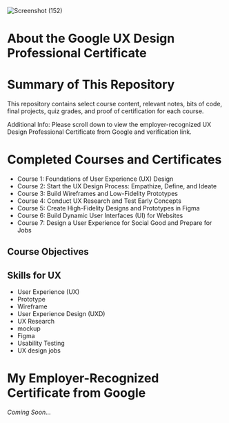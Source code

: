 ![Screenshot (152)](https://github.com/user-attachments/assets/4586ecce-3db4-4d7d-a438-3c9256b56307)
# About the Google UX Design Professional Certificate
# Summary of This Repository
This repository contains select course content, relevant notes, bits of code, final projects, quiz grades, and proof of certification for each course.

Additional Info: Please scroll down to view the employer-recognized UX Design Professional Certificate from Google and verification link.
# Completed Courses and Certificates
- Course 1: Foundations of User Experience (UX) Design
- Course 2: Start the UX Design Process: Empathize, Define, and Ideate
- Course 3: Build Wireframes and Low-Fidelity Prototypes
- Course 4: Conduct UX Research and Test Early Concepts
- Course 5: Create High-Fidelity Designs and Prototypes in Figma
- Course 6: Build Dynamic User Interfaces (UI) for Websites
- Course 7: Design a User Experience for Social Good and Prepare for Jobs
## Course Objectives
## Skills for UX
- User Experience (UX)
- Prototype
- Wireframe
- User Experience Design (UXD)
- UX Research
- mockup
- Figma
- Usability Testing
- UX design jobs
# My Employer-Recognized Certificate from Google
*Coming Soon...*
